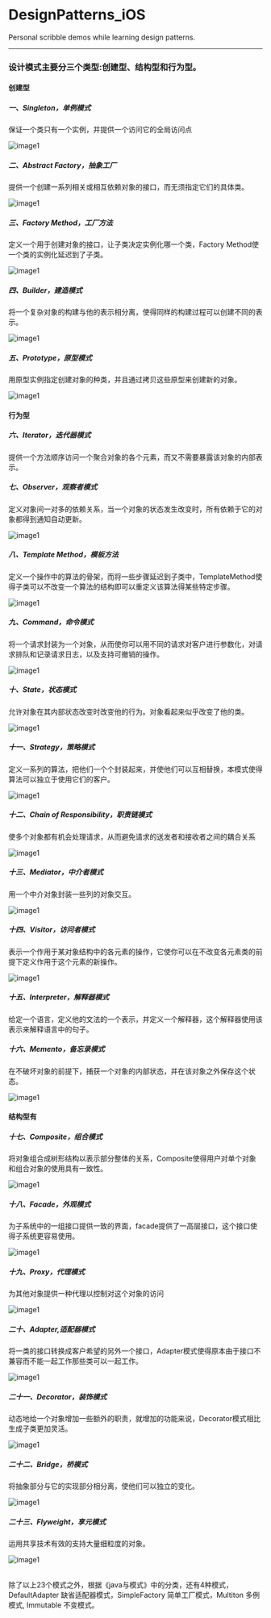 DesignPatterns_iOS
==================

Personal scribble demos while learning design patterns.

------------------

### 设计模式主要分三个类型:创建型、结构型和行为型。
 
#### 创建型 <br/>
##### 一、Singleton，单例模式 <br/>
保证一个类只有一个实例，并提供一个访问它的全局访问点 <br/>

![image1](./Graphs/UML-Singleton.PNG)

##### 二、Abstract Factory，抽象工厂 <br/>
提供一个创建一系列相关或相互依赖对象的接口，而无须指定它们的具体类。<br/>

![image1](./Graphs/UML-AbstractMethod.PNG)

##### 三、Factory Method，工厂方法  <br/>
定义一个用于创建对象的接口，让子类决定实例化哪一个类，Factory Method使一个类的实例化延迟到了子类。<br/>

![image1](./Graphs/UML-FactoryMethod.PNG)

##### 四、Builder，建造模式 <br/>
将一个复杂对象的构建与他的表示相分离，使得同样的构建过程可以创建不同的表示。<br/>

![image1](./Graphs/UML-Builder.PNG)

##### 五、Prototype，原型模式  <br/>
用原型实例指定创建对象的种类，并且通过拷贝这些原型来创建新的对象。<br/>

![image1](./Graphs/UML-Prototype.PNG)

#### 行为型 <br/>
##### 六、Iterator，迭代器模式  <br/>
提供一个方法顺序访问一个聚合对象的各个元素，而又不需要暴露该对象的内部表示。<br/>
##### 七、Observer，观察者模式  <br/>
定义对象间一对多的依赖关系，当一个对象的状态发生改变时，所有依赖于它的对象都得到通知自动更新。<br/>

![image1](./Graphs/UML-Observer.PNG)

##### 八、Template Method，模板方法 <br/>
定义一个操作中的算法的骨架，而将一些步骤延迟到子类中，TemplateMethod使得子类可以不改变一个算法的结构即可以重定义该算法得某些特定步骤。<br/>

![image1](./Graphs/UML-Template.PNG)

##### 九、Command，命令模式  <br/>
将一个请求封装为一个对象，从而使你可以用不同的请求对客户进行参数化，对请求排队和记录请求日志，以及支持可撤销的操作。<br/>

![image1](./Graphs/UML-Command.PNG)

##### 十、State，状态模式 <br/>
允许对象在其内部状态改变时改变他的行为。对象看起来似乎改变了他的类。<br/>

![image1](./Graphs/UML-State.PNG)

##### 十一、Strategy，策略模式 <br/>
定义一系列的算法，把他们一个个封装起来，并使他们可以互相替换，本模式使得算法可以独立于使用它们的客户。<br/>

![image1](./Graphs/UML-Strategy.PNG)

##### 十二、Chain of Responsibility，职责链模式 <br/>
使多个对象都有机会处理请求，从而避免请求的送发者和接收者之间的耦合关系 <br/>

![image1](./Graphs/UML-ChainOfResponsibility.PNG)

##### 十三、Mediator，中介者模式 <br/>
用一个中介对象封装一些列的对象交互。 <br/>

![image1](./Graphs/UML-Mediator.PNG)

##### 十四、Visitor，访问者模式 <br/>
表示一个作用于某对象结构中的各元素的操作，它使你可以在不改变各元素类的前提下定义作用于这个元素的新操作。<br/>

![image1](./Graphs/UML-Visitor.PNG)

##### 十五、Interpreter，解释器模式 <br/>
给定一个语言，定义他的文法的一个表示，并定义一个解释器，这个解释器使用该表示来解释语言中的句子。<br/>
##### 十六、Memento，备忘录模式 <br/>
在不破坏对象的前提下，捕获一个对象的内部状态，并在该对象之外保存这个状态。<br/>

![image1](./Graphs/UML-Memento.PNG)

#### 结构型有 <br/>
##### 十七、Composite，组合模式 <br/>
将对象组合成树形结构以表示部分整体的关系，Composite使得用户对单个对象和组合对象的使用具有一致性。<br/>

![image1](./Graphs/UML-Composite.PNG)

##### 十八、Facade，外观模式 <br/>
为子系统中的一组接口提供一致的界面，facade提供了一高层接口，这个接口使得子系统更容易使用。<br/>

![image1](./Graphs/UML-Facade.PNG)

##### 十九、Proxy，代理模式 <br/>
为其他对象提供一种代理以控制对这个对象的访问 <br/>

![image1](./Graphs/UML-Proxy.PNG)

##### 二十、Adapter,适配器模式 <br/>
将一类的接口转换成客户希望的另外一个接口，Adapter模式使得原本由于接口不兼容而不能一起工作那些类可以一起工作。<br/>

![image1](./Graphs/UML-Adapter.PNG)

##### 二十一、Decorator，装饰模式 <br/>
动态地给一个对象增加一些额外的职责，就增加的功能来说，Decorator模式相比生成子类更加灵活。<br/>

![image1](./Graphs/UML-Decorator.PNG)

##### 二十二、Bridge，桥模式 <br/>
将抽象部分与它的实现部分相分离，使他们可以独立的变化。<br/>

![image1](./Graphs/UML-Bridge.PNG)

##### 二十三、Flyweight，享元模式 <br/>
运用共享技术有效的支持大量细粒度的对象。

![image1](./Graphs/UML-Flyweight.PNG)

<br/>  除了以上23个模式之外，根据《java与模式》中的分类，还有4种模式，DefaultAdapter 缺省适配器模式，SimpleFactory 简单工厂模式，Multiton 多例模式, Immutable 不变模式。
